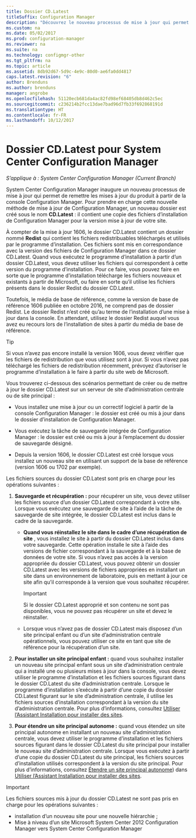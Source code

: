 ```yaml
---
title: Dossier CD.Latest
titleSuffix: Configuration Manager
description: "Découvrez le nouveau processus de mise à jour qui permet de remettre les mises à jour du produit à partir de la console Configuration Manager."
ms.custom: na
ms.date: 05/02/2017
ms.prod: configuration-manager
ms.reviewer: na
ms.suite: na
ms.technology: configmgr-other
ms.tgt_pltfrm: na
ms.topic: article
ms.assetid: 8db92d67-5d9c-4e9c-80d0-ae6fa0dd4817
caps.latest.revision: "6"
author: Brenduns
ms.author: brenduns
manager: angrobe
ms.openlocfilehash: 51120ecb681da4ac82fd98ef68405db8d462c5ec
ms.sourcegitcommit: c236214b2fcc13dae7bad96d7fb33f692868191d
ms.translationtype: HT
ms.contentlocale: fr-FR
ms.lasthandoff: 10/12/2017
---
```

# <a name="the-cdlatest-folder-for-system-center-configuration-manager"></a>Dossier CD.Latest pour System Center Configuration Manager

*S’applique à : System Center Configuration Manager (Current Branch)*

System Center Configuration Manager inaugure un nouveau processus de mise à jour qui permet de remettre les mises à jour du produit à partir de la console Configuration Manager. Pour prendre en charge cette nouvelle méthode de mise à jour de Configuration Manager, un nouveau dossier est créé sous le nom **CD.Latest** : il contient une copie des fichiers d’installation de Configuration Manager pour la version mise à jour de votre site.  

À compter de la mise à jour 1606, le dossier CD.Latest contient un dossier nommé **Redist** qui contient les fichiers redistribuables téléchargés et utilisés par le programme d’installation. Ces fichiers sont mis en correspondance avec la version des fichiers de Configuration Manager dans ce dossier CD.Latest. Quand vous exécutez le programme d’installation à partir d’un dossier CD.Latest, vous devez utiliser les fichiers qui correspondent à cette version du programme d’installation. Pour ce faire, vous pouvez faire en sorte que le programme d’installation télécharge les fichiers nouveaux et existants à partir de Microsoft, ou faire en sorte qu’il utilise les fichiers présents dans le dossier Redist du dossier CD.Latest.

Toutefois, le média de base de référence, comme la version de base de référence 1606 publiée en octobre 2016, ne comprend pas de dossier Redist. Le dossier Redist n’est créé qu’au terme de l’installation d’une mise à jour dans la console. En attendant, utilisez le dossier Redist auquel vous avez eu recours lors de l’installation de sites à partir du média de base de référence.  

> [!TIP]
> Si vous n’avez pas encore installé la version 1606, vous devez vérifier que les fichiers de redistribution que vous utilisez sont à jour. Si vous n’avez pas téléchargé les fichiers de redistribution récemment, prévoyez d’autoriser le programme d’installation à le faire à partir du site web de Microsoft.   

 Vous trouverez ci-dessous des scénarios permettant de créer ou de mettre à jour le dossier CD.Latest sur un serveur de site d’administration centrale ou de site principal :  

-   Vous installez une mise à jour ou un correctif logiciel à partir de la console Configuration Manager : le dossier est créé ou mis à jour dans le dossier d’installation de Configuration Manager.  

-   Vous exécutez la tâche de sauvegarde intégrée de Configuration Manager : le dossier est créé ou mis à jour à l’emplacement du dossier de sauvegarde désigné.  

-  Depuis la version 1606, le dossier CD.Latest est créé lorsque vous installez un nouveau site en utilisant un support de la base de référence (version 1606 ou 1702 par exemple).

Les fichiers sources du dossier CD.Latest sont pris en charge pour les opérations suivantes :  

1.  **Sauvegarde et récupération :** pour récupérer un site, vous devez utiliser les fichiers source d’un dossier CD.Latest correspondant à votre site. Lorsque vous exécutez une sauvegarde de site à l’aide de la tâche de sauvegarde de site intégrée, le dossier CD.Latest est inclus dans le cadre de la sauvegarde.

    -   **Quand vous réinstallez le site dans le cadre d’une récupération de site** , vous installez le site à partir du dossier CD.Latest inclus dans votre sauvegarde. Cette opération installe le site à l’aide des versions de fichier correspondant à la sauvegarde et à la base de données de votre site.  Si vous n’avez pas accès à la version appropriée du dossier CD.Latest, vous pouvez obtenir un dossier CD.Latest avec les versions de fichiers appropriées en installant un site dans un environnement de laboratoire, puis en mettant à jour ce site afin qu’il corresponde à la version que vous souhaitez récupérer.

        > [!IMPORTANT]  
        >  Si le dossier CD.Latest approprié et son contenu ne sont pas disponibles, vous ne pouvez pas récupérer un site et devez le réinstaller.  

    -   Lorsque vous n’avez pas de dossier CD.Latest mais disposez d’un site principal enfant ou d’un site d’administration centrale opérationnels, vous pouvez utiliser ce site en tant que site de référence pour la récupération d’un site.  

2.  **Pour installer un site principal enfant :** quand vous souhaitez installer un nouveau site principal enfant sous un site d’administration centrale qui a installé une ou plusieurs mises à jour dans la console, vous devez utiliser le programme d’installation et les fichiers sources figurant dans le dossier CD.Latest du site d’administration centrale. Lorsque le programme d’installation s’exécute à partir d’une copie du dossier CD.Latest figurant sur le site d’administration centrale, il utilise les fichiers sources d’installation correspondant à la version du site d’administration centrale. Pour plus d’informations, consultez [Utiliser l’Assistant Installation pour installer des sites](../../../core/servers/deploy/install/use-the-setup-wizard-to-install-sites.md).  

3.  **Pour étendre un site principal autonome :** quand vous étendez un site principal autonome en installant un nouveau site d’administration centrale, vous devez utiliser le programme d’installation et les fichiers sources figurant dans le dossier CD.Latest du site principal pour installer le nouveau site d’administration centrale. Lorsque vous exécutez à partir d’une copie du dossier CD.Latest du site principal, les fichiers sources d’installation utilisés correspondent à la version du site principal. Pour plus d’informations, consultez [Étendre un site principal autonome](../../../core/servers/deploy/install/use-the-setup-wizard-to-install-sites.md#bkmk_expand)) dans [Utiliser l’Assistant Installation pour installer des sites](../../../core/servers/deploy/install/use-the-setup-wizard-to-install-sites.md).

> [!IMPORTANT]  
>  Les fichiers sources mis à jour du dossier CD.Latest ne sont pas pris en charge pour les opérations suivantes :  
>   
>  -   installation d’un nouveau site pour une nouvelle hiérarchie ;  
>  -   Mise à niveau d’un site Microsoft System Center 2012 Configuration Manager vers System Center Configuration Manager
